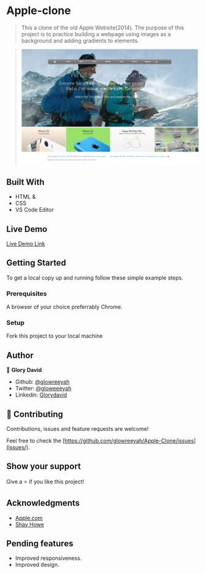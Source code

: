 # Apple-clone

> This a clone of the old Apple Website(2014).
> The purpose of this project is to practice building a webpage using images as a background and adding gradients to elements.

> ![screenshot](screenshot.png)

## Built With

- HTML &
- CSS
- VS Code Editor

## Live Demo

[Live Demo Link](https://raw.githack.com/glowreeyah/Apple-Clone/master/index.html)

## Getting Started

To get a local copy up and running follow these simple example steps.

### Prerequisites

A browser of your choice preferrably Chrome.

### Setup

Fork this project to your local machine


## Author

👤 **Glory David**

- Github: [@glowreeyah](https://github.com/glowreeyah)
- Twitter: [@gloweeeyah](https://twitter.com/gloweeeyah)
- Linkedin: [Glorydavid](https://linkedin.com/glory-david)

## 🤝 Contributing

Contributions, issues and feature requests are welcome!

Feel free to check the [https://github.com/glowreeyah/Apple-Clone/issues](issues/).

## Show your support

Give a ⭐️ if you like this project!

## Acknowledgments
- [Apple.com](https://web.archive.org/web/20140301004610/http://www.apple.com/)
- [Shay Howe](https://learn.shayhowe.com/html-css/setting-backgrounds-and-gradients/)

## Pending features
- Improved responsiveness.
- Improved design.
